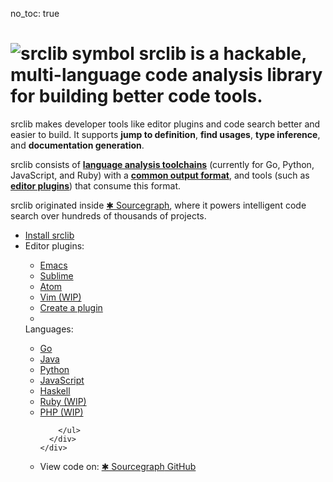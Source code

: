 no_toc: true

<h1><img alt="srclib symbol" src="../images/srclib_symbol.svg"/> <strong>srclib</strong> is a hackable, multi-language code analysis library for building better code tools.</h1>

<div class="row">
<div class="col-sm-7">

<p>
srclib makes developer tools like editor plugins and code search
better and easier to build. It supports <strong>jump to
definition</strong>, <strong>find usages</strong>, <strong>type inference</strong>, and <strong>documentation
generation</strong>.
</p>

<p>
srclib consists of
<a href="toolchains/overview.md"><strong>language analysis toolchains</a></strong></a>
(currently for Go, Python, JavaScript, and Ruby) with a
<a href="api/overview.md"><strong>common output format</strong></a>, and tools (such as <a href="plugins/TODO"><strong>editor plugins</strong></a>) that
consume this format.
</p>

<p>
srclib originated inside
<a href="https://sourcegraph.com" target="_blank">&#x2731; Sourcegraph</a>, where it powers
intelligent code search over hundreds of thousands of projects.
</p>

<!-- TODO: insert newsletter form (newsletter2.html) -->

</div>

<div class="col-sm-5">

<!-- TODO: style buttons -->
<ul class="action-buttons list-unstyled">
  <li><a class="btn btn-sm btn-primary" href="/install"><i class="fa fa-download"></i> Install srclib</a></li>
  <li>
    <div class="two-columns">
      <div>
        <label>Editor plugins:</label>
        <ul class="list-unstyled">
          <li><a href="plugins/emacs.md">Emacs</a></li>
          <li><a href="plugins/sublimetext.md">Sublime</a></li>
          <li><a href="plugins/atom.md">Atom</a></li>
          <li><a href="plugins/vim.md">Vim (WIP)</a></li>
          <li><a href="plugins/creatingaplugin.md" class="contribute">Create a plugin</a></li>
          <li>&nbsp;</li>
        </ul>
      </div><!--
      --><div>
        <label>Languages:</label>
        <ul class="list-unstyled">
          <li><a href="toolchains/go.md">Go</a></li>
          <li><a href="toolchains/java.md">Java</a></li>
          <li><a href="toolchains/python.md">Python</a></li>
          <li><a href="toolchains/javascript.md">JavaScript</a></li>
          <li><a href="toolchains/haskell.md">Haskell</a></li>
          <li><a href="toolchains/ruby.md">Ruby (WIP)</a></li>
          <li><a href="toolchains/php.md">PHP (WIP)</a></li>

        </ul>
      </div>
    </div>
  </li>
  <li>
    <label>View code on:</label>
    <a class="btn btn-sm btn-default" target="_blank" href="https://sourcegraph.com/sourcegraph/srclib">&#x2731; Sourcegraph</button></a><!--
    --><a class="btn btn-sm btn-default" target="_blank" href="https://github.com/sourcegraph/srclib"><i class="fa fa-github"></i> GitHub</a>
  </li>
</ul>

</div>
</div>
